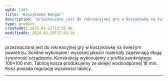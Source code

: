 ```yaml
---
wpId: 1383
title: 'Koszykówka Kangur'
description: 'przeznaczona jest do rekreacyjnej gry w koszykówkę na świeżym powietrzu. Solidne wykonanie i wysokiej jakości materiały zapewniają długą żywotność urządzenia. Konstrukcję wykonujemy z profila zamkniętego 100&#215;100 mm. Tablicę kosza produkujemy ze sklejki wodoodpornej 18 mm. Kosz posiada regulację wysokości tablicy.'
type: product
createdAt: 2015-03-22T13:35:06
modifiedAt: 2024-02-29T17:43:14
---
```



przeznaczona jest do rekreacyjnej gry w koszykówkę na świeżym powietrzu. Solidne wykonanie i wysokiej jakości materiały zapewniają długą żywotność urządzenia. Konstrukcję wykonujemy z profila zamkniętego 100×100 mm. Tablicę kosza produkujemy ze sklejki wodoodpornej 18 mm. Kosz posiada regulację wysokości tablicy.

* * *